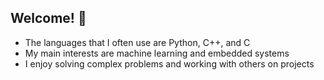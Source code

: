 ## Welcome! 👋
- The languages that I often use are Python, C++, and C
- My main interests are machine learning and embedded systems
- I enjoy solving complex problems and working with others on projects
